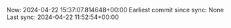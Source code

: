 Now: 2024-04-22 15:37:07.814648+00:00 Earliest commit since sync: None Last sync: 2024-04-22 11:52:54+00:00
